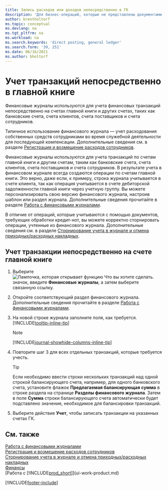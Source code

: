 ```yaml
---
title: Запись расходов или доходов непосредственно в ГК
description: 'Для бизнес-операций, которые не представлены документами, можно создавать соответствующие транзакции путем учета строк журналов на странице финансового журнала.'
author: brentholtorf
ms.topic: conceptual
ms.devlang: na
ms.tgt_pltfrm: na
ms.workload: na
ms.search.keywords: 'direct posting, general ledger'
ms.search.form: '39, 251'
ms.date: 06/16/2021
ms.author: bholtorf
---
```

# <a name="post-transactions-directly-to-the-general-ledger"></a>Учет транзакций непосредственно в главной книге

Финансовые журналы используются для учета финансовых транзакций непосредственно на счетах главной книги и других счетах, таких как банковские счета, счета клиентов, счета поставщиков и счета сотрудников.  

Типичное использование финансового журнала — учет расходования собственных средств сотрудниками во время служебной деятельности для последующей компенсации. Дополнительные сведения см. в разделе [Регистрация и возмещение расходов сотрудников](finance-how-record-reimburse-employee-expenses.md).

Финансовые журналы используются для учета транзакций по счетам главной книги и другим счетам, таким как банковские счета, счета клиентов, счета поставщиков и счета сотрудников. В результате учета в финансовом журнале всегда создаются операции по счетам главной книги. Это верно, даже если, к примеру, строка журнала учитывается в счете клиента, так как операция учитывается в счете дебиторской задолженности главной книги через учетную группу. Вы можете персонализировать свою версию финансового журнала, настроив шаблон или раздел журнала. Дополнительные сведения прочитайте в разделе [Работа с финансовыми журналами](ui-work-general-journals.md).

В отличие от операций, которые учитываются с помощью документов, требующих обработки кредит-нот, вы можете корректно сторнировать операции, учтенные из финансового журнала. Дополнительные сведения см. в разделе [Сторнирование учета в журнале и отмена приходных/расходных накладных](finance-how-reverse-journal-posting.md).

## <a name="to-post-a-transaction-directly-to-a-general-ledger-account"></a>Учет транзакции непосредственно на счете главной книге

1. Выберите ![Лампочка, которая открывает функцию Что вы хотите сделать.](media/ui-search/search_small.png "Что вы хотите сделать") значок, введите **Финансовые журналы**, а затем выберите связанную ссылку.
2. Откройте соответствующий раздел финансового журнала. Дополнительные сведения прочитайте в разделе [Работа с финансовыми журналами](ui-work-general-journals.md).
3. На новой строке журнала заполните поля, как требуется. [!INCLUDE[tooltip-inline-tip](includes/tooltip-inline-tip_md.md)]    

    > [!NOTE]
    > [!INCLUDE[journal-showhide-columns-inline-tip](includes/journal-showhide-columns-inline-tip.md)]
4. Повторите шаг 3 для всех отдельных транзакций, которые требуется учесть.

    > [!TIP]  
    > Если необходимо ввести строки нескольких транзакций над одной строкой балансирующего счета, например, для одного банковского счета, установите флажок **Предлагаемая балансирующая сумма** в строке раздела на странице **Разделы финансового журнала**. Затем в поле **Сумма** строки балансирующего счета автоматически будет подставлено значение, необходимое для балансировки транзакций.
5. Выберите действие **Учет**, чтобы записать транзакции на указанных счетах ГК.

## <a name="see-also"></a>См. также

[Работа с финансовыми журналами](ui-work-general-journals.md)  
[Регистрация и возмещение расходов сотрудников](finance-how-record-reimburse-employee-expenses.md)  
[Сторнирование учета в журнале и отмена приходных/расходных накладных](finance-how-reverse-journal-posting.md)  
[Финансы](finance.md)  
[Работа с [!INCLUDE[prod_short](includes/prod_short.md)]](ui-work-product.md)  


[!INCLUDE[footer-include](includes/footer-banner.md)]

